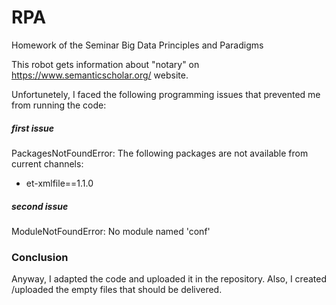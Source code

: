 # RPA
Homework of the Seminar Big Data Principles and Paradigms

This robot gets information about "notary" on https://www.semanticscholar.org/ website.

Unfortunetely, I faced the following programming issues that prevented me from running the code:

##### first issue 

PackagesNotFoundError: The following packages are not available from current channels:

  - et-xmlfile==1.1.0
  
 ##### second issue
 
 ModuleNotFoundError: No module named 'conf'
 
 ### Conclusion
 
 Anyway, I adapted the code and uploaded it in the repository. Also, I created /uploaded the empty files that should be delivered.
